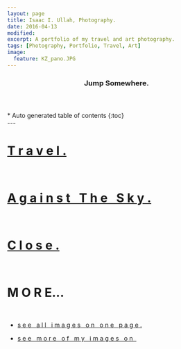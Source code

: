 ```yaml
---
layout: page
title: Isaac I. Ullah, Photography.
date: 2016-04-13
modified: 
excerpt: A portfolio of my travel and art photography. 
tags: [Photography, Portfolio, Travel, Art]
image:
  feature: KZ_pano.JPG
---
```

<section id="table-of-contents" class="toc">
  <header>
    <h3>Jump Somewhere.</h3>
  </header>
<div id="drawer" markdown="1">
*  Auto generated table of contents
{:toc}
</div>
</section><!-- /#table-of-contents -->
---

<br>

# [T r a v e l .](/photography/Travel)

<br>

# [A g a i n s t &nbsp; T h e &nbsp; S k y .](/photography/Against_The_Sky)

<br>

# [C l o s e .](/photography/Close)


<br>

# M O R E...

<br>

- [s e e &nbsp; a l l &nbsp; i m a g e s &nbsp; o n &nbsp; o n e &nbsp; p a g e .](/photography/All)

- [s e e  &nbsp; m o r e  &nbsp; o f &nbsp; m y &nbsp; i m a g e s &nbsp; o n  &nbsp; <i class="fa fa-flickr"></i>](https://www.flickr.com/photos/isaacullah)






